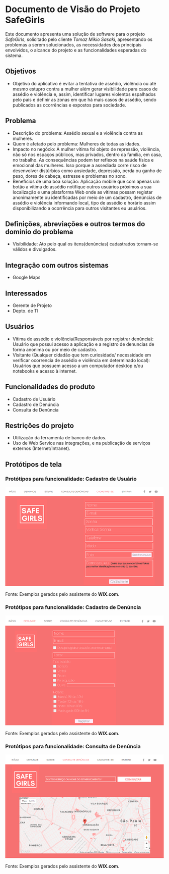 # Documento de Visão do Projeto SafeGirls

Este documento apresenta uma solução de software para o projeto *SafeGirls*, solicitado pelo cliente *Tomaz Mikio Sasaki*, 
apresentando os problemas a serem solucionados, as necessidades dos principais envolvidos, o alcance do projeto e as funcionalidades 
esperadas do sistema.

## Objetivos

* Objetivo do aplicativo é evitar a tentativa de assédio, violência ou até mesmo estupro contra a mulher além gerar visibilidade para casos de assédio e violência e, assim, identificar lugares violentos espalhados pelo país e definir as zonas em que há mais casos de assédio, sendo publicados as ocorrências e expostos para sociedade.  

## Problema

* Descrição do problema: Assédio sexual e a violência contra as mulheres.
* Quem é afetado pelo problema: Mulheres de todas as idades.
* Impacto no negócio: A mulher vítima foi objeto de repressão, violência, não só nos espaços públicos, mas privados, dentro da família, em casa, no trabalho. As consequências podem ter reflexos na saúde física e emocional das mulheres. Isso porque a assediada corre risco de desenvolver distúrbios como ansiedade, depressão, perda ou ganho de peso, dores de cabeça, estresse e problemas no sono.
* Benefícios de uma boa solução: Aplicação mobile que com apenas um botão a vítima do assédio notifique outros usuários próximos a sua localização e uma plataforma Web onde as vítimas possam registar anonimamente ou identificadas por meio de um cadastro, denúncias de assédio e violência informando local, tipo de assédio e horário assim disponibilizando a ocorrência para outros visitantes eu usuários.


## Definições, abreviações e outros termos do domínio do problema

* Visibilidade: Ato pelo qual os itens(denúncias) cadastrados tornam-se válidos e divulgados.

## Integração com outros sistemas

* Google Maps

## Interessados

* Gerente de Projeto
* Depto. de TI

## Usuários

* Vitima de assédio e violência(Responsáveis por registrar denúncia): Usuário que possui acesso a aplicação e a registro de denuncias de forma anonima ou por meio de cadastro.
* Visitante (Qualquer cidadão que tem curiosidade/ necessidade em verificar ocorrencia de assédio e violência em determinado local):   Usuários que possuem acesso a um computador desktop e/ou notebooks e acesso à internet.

## Funcionalidades do produto

* Cadastro de Usuário
* Cadastro de Denúncia
* Consulta de Denúncia

## Restrições do projeto

* Utilização da ferramenta de banco de dados. 
* Uso de Web Service nas integrações, e na publicação de serviços externos (Internet/Intranet). 


## Protótipos de tela

### Protótipos para funcionalidade: Cadastro de Usuário

![](cadastrar_usuario.png)

Fonte: Exemplos gerados pelo assistente do **WIX.com**.

### Protótipos para funcionalidade: Cadastro de Denúncia

![](cadastro_denuncia.png)

Fonte: Exemplos gerados pelo assistente do **WIX.com**.

### Protótipos para funcionalidade: Consulta de Denúncia

![](consultar_denuncia.png)

Fonte: Exemplos gerados pelo assistente do **WIX.com**.
